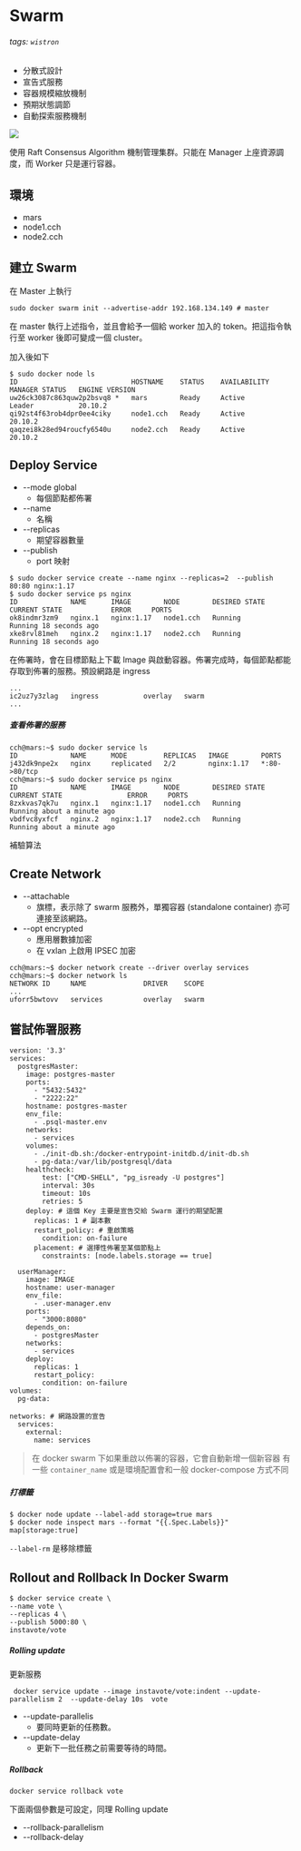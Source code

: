 # Swarm
###### tags: `wistron`
- 分散式設計
- 宣告式服務
- 容器規模縮放機制
- 預期狀態調節
- 自動探索服務機制


![](https://www.netadmin.com.tw/upload/news/NP180530000518053015183303.jpg)

使用 Raft Consensus Algorithm 機制管理集群。只能在 Manager 上座資源調度，而 Worker 只是運行容器。

## 環境
- mars
- node1.cch
- node2.cch
## 建立 Swarm

在 Master 上執行
```shell=
sudo docker swarm init --advertise-addr 192.168.134.149 # master
```
在 master 執行上述指令，並且會給予一個給 worker 加入的 token。把這指令執行至 worker 後即可變成一個 cluster。


加入後如下
```shell=
$ sudo docker node ls
ID                            HOSTNAME    STATUS    AVAILABILITY   MANAGER STATUS   ENGINE VERSION
uw26ck3087c863quw2p2bsvq8 *   mars        Ready     Active         Leader           20.10.2
qi92st4f63rob4dpr0ee4ciky     node1.cch   Ready     Active                          20.10.2
qaqzei8k28ed94roucfy6540u     node2.cch   Ready     Active                          20.10.2
```

## Deploy Service

- --mode global
    - 每個節點都佈署
- --name
    - 名稱
- --replicas
    - 期望容器數量
- --publish
    - port 映射
```shell=
$ sudo docker service create --name nginx --replicas=2  --publish 80:80 nginx:1.17
$ sudo docker service ps nginx
ID             NAME      IMAGE        NODE        DESIRED STATE   CURRENT STATE            ERROR     PORTS
ok8indmr3zm9   nginx.1   nginx:1.17   node1.cch   Running         Running 18 seconds ago
xke8rvl81meh   nginx.2   nginx:1.17   node2.cch   Running         Running 18 seconds ago
```
在佈署時，會在目標節點上下載 Image 與啟動容器。佈署完成時，每個節點都能存取到佈署的服務。預設網路是 ingress

```shell=
...
ic2uz7y3zlag   ingress           overlay   swarm
...
```

##### 查看佈署的服務
```shell=
cch@mars:~$ sudo docker service ls
ID             NAME      MODE         REPLICAS   IMAGE        PORTS
j432dk9npe2x   nginx     replicated   2/2        nginx:1.17   *:80->80/tcp
cch@mars:~$ sudo docker service ps nginx
ID             NAME      IMAGE        NODE        DESIRED STATE   CURRENT STATE                ERROR     PORTS
8zxkvas7qk7u   nginx.1   nginx:1.17   node1.cch   Running         Running about a minute ago
vbdfvc8yxfcf   nginx.2   nginx:1.17   node2.cch   Running         Running about a minute ago
```
補驗算法

## Create Network

-  --attachable 
    - 旗標，表示除了 swarm 服務外，單獨容器 (standalone container) 亦可連接至該網路。
-  --opt encrypted
    - 應用層數據加密
    - 在 vxlan 上啟用 IPSEC 加密 

```shell=
cch@mars:~$ docker network create --driver overlay services
cch@mars:~$ docker network ls
NETWORK ID     NAME              DRIVER    SCOPE
...
uforr5bwtovv   services          overlay   swarm
```

## 嘗試佈署服務

```yaml=
version: '3.3'
services:
  postgresMaster:
    image: postgres-master
    ports:
      - "5432:5432"
      - "2222:22"
    hostname: postgres-master
    env_file:
      - .psql-master.env
    networks:
      - services
    volumes:
      - ./init-db.sh:/docker-entrypoint-initdb.d/init-db.sh
      - pg-data:/var/lib/postgresql/data
    healthcheck:
        test: ["CMD-SHELL", "pg_isready -U postgres"]
        interval: 30s
        timeout: 10s
        retries: 5
    deploy: # 這個 Key 主要是宣告交給 Swarm 運行的期望配置
      replicas: 1 # 副本數
      restart_policy: # 重啟策略
        condition: on-failure
      placement: # 選擇性佈署至某個節點上
        constraints: [node.labels.storage == true]

  userManager:
    image: IMAGE
    hostname: user-manager
    env_file:
      - .user-manager.env
    ports:
      - "3000:8080"
    depends_on:
      - postgresMaster
    networks:
      - services
    deploy:
      replicas: 1
      restart_policy:
        condition: on-failure
volumes:
  pg-data:

networks: # 網路設置的宣告
  services:
    external:
      name: services
```

>在 docker swarm 下如果重啟以佈署的容器，它會自動新增一個新容器
>有一些 `container_name` 或是環境配置會和一般 docker-compose 方式不同

##### 打標籤
```shell=
$ docker node update --label-add storage=true mars
$ docker node inspect mars --format "{{.Spec.Labels}}"
map[storage:true]
```
`--label-rm` 是移除標籤

## Rollout and Rollback In Docker Swarm

```shell=
$ docker service create \ 
--name vote \
--replicas 4 \
--publish 5000:80 \
instavote/vote 
```

##### Rolling update
更新服務
```shell=
 docker service update --image instavote/vote:indent --update-parallelism 2  --update-delay 10s  vote
```

- --update-parallelis
    - 要同時更新的任務數。
- --update-delay
    - 更新下一批任務之前需要等待的時間。

##### Rollback
```shell=
docker service rollback vote
```
下面兩個參數是可設定，同理 Rolling update
- --rollback-parallelism
- --rollback-delay